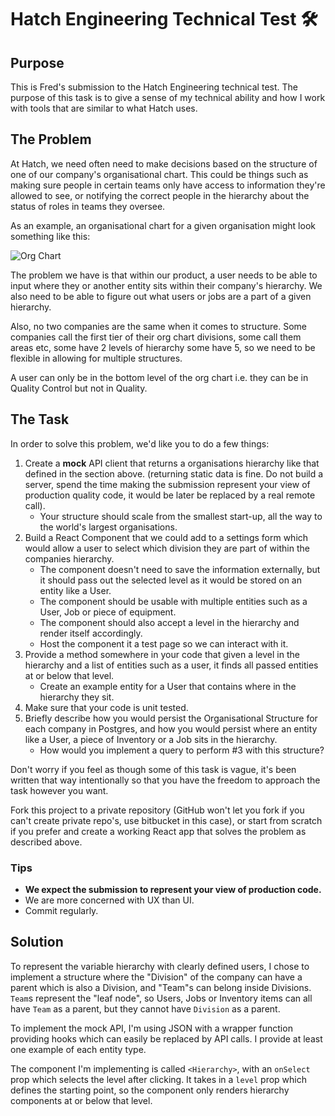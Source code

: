 # Hatch Engineering Technical Test 🛠

## Purpose

This is Fred's submission to the Hatch Engineering technical test.  The purpose of this task is to give a sense of my technical ability and how I work with tools that are similar to what Hatch uses.

## The Problem

At Hatch, we need often need to make decisions based on the structure of one of our company's organisational chart. This could be things such as making sure people in certain teams only have access to information they're allowed to see, or notifying the correct people in the hierarchy about the status of roles in teams they oversee.

As an example, an organisational chart for a given organisation might look something like this:

![Org Chart](https://qualityinspection.org/wp-content/uploads/2014/04/Screen-Shot-2014-05-05-at-10.57.09-am-e1399258713233.png "Org Chart")

The problem we have is that within our product, a user needs to be able to input where they or another entity sits within their company's hierarchy. We also need to be able to figure out what users or jobs are a part of a given hierarchy.

Also, no two companies are the same when it comes to structure. Some companies call the first tier of their org chart divisions, some call them areas etc, some have 2 levels of hierarchy some have 5, so we need to be flexible in allowing for multiple structures.

A user can only be in the bottom level of the org chart i.e. they can be in Quality Control but not in Quality.

## The Task

In order to solve this problem, we'd like you to do a few things:

1. Create a **mock** API client that returns a organisations hierarchy like that defined in the section above. (returning static data is fine. Do not build a server, spend the time making the submission represent your view of production quality code, it would be later be replaced by a real remote call).
    * Your structure should scale from the smallest start-up, all the way to the world's largest organisations.
2. Build a React Component that we could add to a settings form which would allow a user to select which division they are part of within the companies hierarchy. 
   - The component doesn't need to save the information externally, but it should pass out the selected level as it would be stored on an entity like a User.
   - The component should be usable with multiple entities such as a User, Job or piece of equipment.
   - The component should also accept a level in the hierarchy and render itself accordingly.
   - Host the component it a test page so we can interact with it.
3. Provide a method somewhere in your code that given a level in the hierarchy and a list of entities such as a user, it finds all passed entities at or below that level.
   - Create an example entity for a User that contains where in the hierarchy they sit.
4. Make sure that your code is unit tested.
5. Briefly describe how you would persist the Organisational Structure for each company in Postgres, and how you would persist where an entity like a User, a piece of Inventory or a Job sits in the hierarchy.
   - How would you implement a query to perform #3 with this structure?

Don't worry if you feel as though some of this task is vague, it's been written that way intentionally so that you have the freedom to approach the task however you want. 

Fork this project to a private repository (GitHub won't let you fork if you can't create private repo's, use bitbucket in this case), or start from scratch if you prefer and create a working React app that solves the problem as described above.

### Tips
 - **We expect the submission to represent your view of production code.**
 - We are more concerned with UX than UI.
 - Commit regularly.

## Solution

To represent the variable hierarchy with clearly defined users, I chose to implement a structure where the "Division" of the company can have a parent which is also a Division, and "Team"s can belong inside Divisions.  `Team`s represent the "leaf node", so Users, Jobs or Inventory items can all have `Team` as a parent, but they cannot have `Division` as a parent.

To implement the mock API, I'm using JSON with a wrapper function providing hooks which can easily be replaced by API calls.  I provide at least one example of each entity type.

The component I'm implementing is called `<Hierarchy>`, with an `onSelect` prop which selects the level after clicking.  It takes in a `level` prop which defines the starting point, so the component only renders hierarchy components at or below that level.
